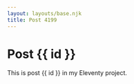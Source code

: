 ```yaml
---
layout: layouts/base.njk
title: Post 4199
---
```


# Post {{ id }}

This is post {{ id }} in my Eleventy project.

